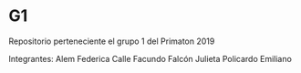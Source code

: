# G1
Repositorio perteneciente el grupo 1 del Primaton 2019

Integrantes:
Alem Federica
Calle Facundo
Falcón Julieta
Policardo Emiliano



